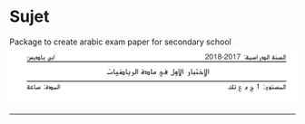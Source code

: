# Sujet
Package to create arabic exam paper for secondary school
![My image](https://github.com/seloumi/Sujet/blob/sujet/Test.PNG)
***
